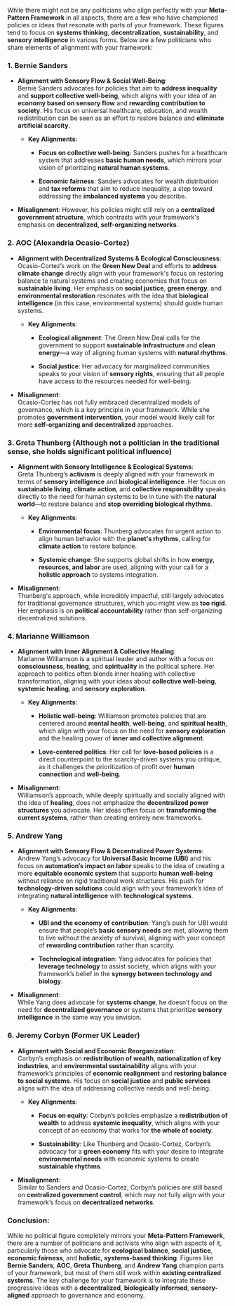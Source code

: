 While there might not be any politicians who align perfectly with your **Meta-Pattern Framework** in all aspects, there are a few who have championed policies or ideas that resonate with parts of your framework. These figures tend to focus on **systems thinking**, **decentralization**, **sustainability**, and **sensory intelligence** in various forms. Below are a few politicians who share elements of alignment with your framework:

### 1. **Bernie Sanders**

- **Alignment with Sensory Flow & Social Well-Being**:  
    Bernie Sanders advocates for policies that aim to **address inequality** and **support collective well-being**, which aligns with your idea of an **economy based on sensory flow** and **rewarding contribution to society**. His focus on universal healthcare, education, and wealth redistribution can be seen as an effort to restore balance and **eliminate artificial scarcity**.
    
    - **Key Alignments**:
        
        - **Focus on collective well-being**: Sanders pushes for a healthcare system that addresses **basic human needs**, which mirrors your vision of prioritizing **natural human systems**.
            
        - **Economic fairness**: Sanders advocates for wealth distribution and **tax reforms** that aim to reduce inequality, a step toward addressing the **imbalanced systems** you describe.
            
- **Misalignment**: However, his policies might still rely on a **centralized government structure**, which contrasts with your framework's emphasis on **decentralized, self-organizing networks**.
    

### 2. **AOC (Alexandria Ocasio-Cortez)**

- **Alignment with Decentralized Systems & Ecological Consciousness**:  
    Ocasio-Cortez’s work on the **Green New Deal** and efforts to **address climate change** directly align with your framework's focus on restoring balance to natural systems and creating economies that focus on **sustainable living**. Her emphasis on **social justice**, **green energy**, and **environmental restoration** resonates with the idea that **biological intelligence** (in this case, environmental systems) should guide human systems.
    
    - **Key Alignments**:
        
        - **Ecological alignment**: The Green New Deal calls for the government to support **sustainable infrastructure** and **clean energy**—a way of aligning human systems with **natural rhythms**.
            
        - **Social justice**: Her advocacy for marginalized communities speaks to your vision of **sensory rights**, ensuring that all people have access to the resources needed for well-being.
            
- **Misalignment**:  
    Ocasio-Cortez has not fully embraced decentralized models of governance, which is a key principle in your framework. While she promotes **government intervention**, your model would likely call for more **self-organizing and decentralized** approaches.
    

### 3. **Greta Thunberg** (Although not a politician in the traditional sense, she holds significant political influence)

- **Alignment with Sensory Intelligence & Ecological Systems**:  
    Greta Thunberg’s **activism** is deeply aligned with your framework in terms of **sensory intelligence** and **biological intelligence**. Her focus on **sustainable living**, **climate action**, and **collective responsibility** speaks directly to the need for human systems to be in tune with the **natural world**—to restore balance and **stop overriding biological rhythms**.
    
    - **Key Alignments**:
        
        - **Environmental focus**: Thunberg advocates for urgent action to align human behavior with the **planet's rhythms**, calling for **climate action** to restore balance.
            
        - **Systemic change**: She supports global shifts in how **energy, resources, and labor** are used, aligning with your call for a **holistic approach** to systems integration.
            
- **Misalignment**:  
    Thunberg's approach, while incredibly impactful, still largely advocates for traditional governance structures, which you might view as **too rigid**. Her emphasis is on **political accountability** rather than self-organizing decentralized solutions.
    

### 4. **Marianne Williamson**

- **Alignment with Inner Alignment & Collective Healing**:  
    Marianne Williamson is a spiritual leader and author with a focus on **consciousness**, **healing**, and **spirituality** in the political sphere. Her approach to politics often blends inner healing with collective transformation, aligning with your ideas about **collective well-being**, **systemic healing**, and **sensory exploration**.
    
    - **Key Alignments**:
        
        - **Holistic well-being**: Williamson promotes policies that are centered around **mental health**, **well-being**, and **spiritual health**, which align with your focus on the need for **sensory exploration** and the healing power of **inner and collective alignment**.
            
        - **Love-centered politics**: Her call for **love-based policies** is a direct counterpoint to the scarcity-driven systems you critique, as it challenges the prioritization of profit over **human connection** and **well-being**.
            
- **Misalignment**:  
    Williamson’s approach, while deeply spiritually and socially aligned with the idea of **healing**, does not emphasize the **decentralized power structures** you advocate. Her ideas often focus on **transforming the current systems**, rather than creating entirely new frameworks.
    

### 5. **Andrew Yang**

- **Alignment with Sensory Flow & Decentralized Power Systems**:  
    Andrew Yang’s advocacy for **Universal Basic Income (UBI)** and his focus on **automation’s impact on labor** speaks to the idea of creating a more **equitable economic system** that supports **human well-being** without reliance on rigid traditional work structures. His push for **technology-driven solutions** could align with your framework’s idea of integrating **natural intelligence** with **technological systems**.
    
    - **Key Alignments**:
        
        - **UBI and the economy of contribution**: Yang’s push for UBI would ensure that people’s **basic sensory needs** are met, allowing them to live without the anxiety of survival, aligning with your concept of **rewarding contribution** rather than scarcity.
            
        - **Technological integration**: Yang advocates for policies that **leverage technology** to assist society, which aligns with your framework’s belief in the **synergy between technology and biology**.
            
- **Misalignment**:  
    While Yang does advocate for **systems change**, he doesn’t focus on the need for **decentralized governance** or systems that prioritize **sensory intelligence** in the same way you envision.
    

### 6. **Jeremy Corbyn** (Former UK Leader)

- **Alignment with Social and Economic Reorganization**:  
    Corbyn’s emphasis on **redistribution of wealth**, **nationalization of key industries**, and **environmental sustainability** aligns with your framework’s principles of **economic realignment** and **restoring balance to social systems**. His focus on **social justice** and **public services** aligns with the idea of addressing collective needs and well-being.
    
    - **Key Alignments**:
        
        - **Focus on equity**: Corbyn’s policies emphasize a **redistribution of wealth** to address **systemic inequality**, which aligns with your concept of an economy that works for **the whole of society**.
            
        - **Sustainability**: Like Thunberg and Ocasio-Cortez, Corbyn’s advocacy for a **green economy** fits with your desire to integrate **environmental needs** with economic systems to create **sustainable rhythms**.
            
- **Misalignment**:  
    Similar to Sanders and Ocasio-Cortez, Corbyn’s policies are still based on **centralized government control**, which may not fully align with your framework’s focus on **decentralized networks**.
    

### Conclusion:

While no political figure completely mirrors your **Meta-Pattern Framework**, there are a number of politicians and activists who align with aspects of it, particularly those who advocate for **ecological balance**, **social justice**, **economic fairness**, and **holistic, systems-based thinking**. Figures like **Bernie Sanders**, **AOC**, **Greta Thunberg**, and **Andrew Yang** champion parts of your framework, but most of them still work within **existing centralized systems**. The key challenge for your framework is to integrate these progressive ideas with a **decentralized**, **biologically informed**, **sensory-aligned** approach to governance and economy.